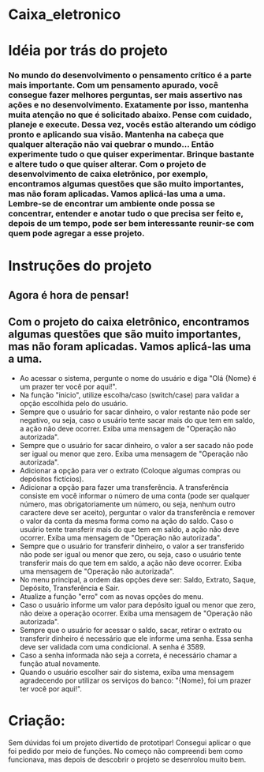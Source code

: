 # Caixa_eletronico
# Idéia por trás do projeto
### No mundo do desenvolvimento o pensamento crítico é a parte mais importante. Com um pensamento apurado, você consegue fazer melhores perguntas, ser mais assertivo nas ações e no desenvolvimento. Exatamente por isso, mantenha muita atenção no que é solicitado abaixo. Pense com cuidado, planeje e execute. Dessa vez, vocês estão alterando um código pronto e aplicando sua visão. Mantenha na cabeça que qualquer alteração não vai quebrar o mundo... Então experimente tudo o que quiser experimentar. Brinque bastante e altere tudo o que quiser alterar. Com o projeto de desenvolvimento de caixa eletrônico, por exemplo, encontramos algumas questões que são muito importantes, mas não foram aplicadas. Vamos aplicá-las uma a uma. Lembre-se de encontrar um ambiente onde possa se concentrar, entender e anotar tudo o que precisa ser feito e, depois de um tempo, pode ser bem interessante reunir-se com quem pode agregar a esse projeto.

# Instruções do projeto

## Agora é hora de pensar!
## Com o projeto do caixa eletrônico, encontramos algumas questões que são muito importantes, mas não foram aplicadas. Vamos aplicá-las uma a uma. 
- Ao acessar o sistema, pergunte o nome do usuário e diga "Olá {Nome} é um prazer ter você por aqui!".
- Na função "inicio", utilize escolha/caso (switch/case) para validar a opção escolhida pelo do usuário. 
- Sempre que o usuário for sacar dinheiro, o valor restante não pode ser negativo, ou seja, caso o usuário tente sacar mais do que tem em saldo, a ação não deve ocorrer. Exiba uma mensagem de "Operação não autorizada". 
- Sempre que o usuário for sacar dinheiro, o valor a ser sacado não pode ser igual ou menor que zero. Exiba uma mensagem de "Operação não autorizada". 
- Adicionar a opção para ver o extrato (Coloque algumas compras ou depósitos fictícios). 
- Adicionar a opção para fazer uma transferência. A transferência consiste em você informar o número de uma conta (pode ser qualquer número, mas obrigatoriamente um número, ou seja, nenhum outro caractere deve ser aceito), perguntar o valor da transferência e remover o valor da conta da mesma forma como na ação do saldo. Caso o usuário tente transferir mais do que tem em saldo, a ação não deve ocorrer. Exiba uma mensagem de "Operação não autorizada". 
- Sempre que o usuário for transferir dinheiro,  o valor a ser transferido não pode ser igual ou menor que zero, ou seja, caso o usuário tente transferir mais do que tem em saldo, a ação não deve ocorrer. Exiba uma mensagem de "Operação não autorizada". 
- No menu principal, a ordem das opções deve ser: Saldo, Extrato, Saque, Depósito, Transferência e Sair. 
- Atualize a função "erro" com as novas opções do menu.
- Caso o usuário informe um valor para depósito igual ou menor que zero, não deixe a operação ocorrer. Exiba uma mensagem de "Operação não autorizada". 
- Sempre que o usuário for acessar o saldo, sacar, retirar o extrato ou transferir dinheiro é necessário que ele informe uma senha. Essa senha deve ser validada com uma condicional. A senha é 3589.
- Caso a senha informada não seja a correta, é necessário chamar a função atual novamente. 
- Quando o usuário escolher sair do sistema, exiba uma mensagem agradecendo por utilizar os serviços do banco: "{Nome}, foi um prazer ter você por aqui!".

# Criação:
Sem dúvidas foi um projeto divertido de prototipar! Consegui aplicar o que foi pedido por meio de funções. No começo não compreendi bem como funcionava, mas depois de descobrir o projeto se desenrolou muito bem.
